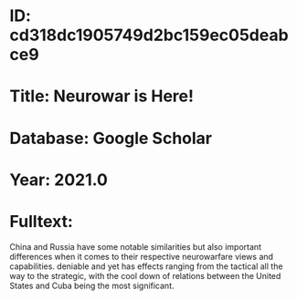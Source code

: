 # ID: cd318dc1905749d2bc159ec05deabce9
# Title: Neurowar is Here!
# Database: Google Scholar
# Year: 2021.0
# Fulltext:
China and Russia have some notable similarities but also important differences when it comes to their respective neurowarfare views and capabilities.
deniable and yet has effects ranging from the tactical all the way to the strategic, with the cool down of relations between the United States and Cuba being the most significant.
